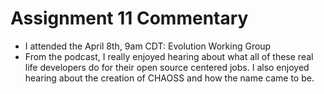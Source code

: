 # Assignment 11 Commentary

- I attended the April 8th, 9am CDT: Evolution Working Group
- From the podcast, I really enjoyed hearing about what all of these real life developers do for their open source centered jobs. I also enjoyed hearing about the creation of CHAOSS and how the name came to be.
